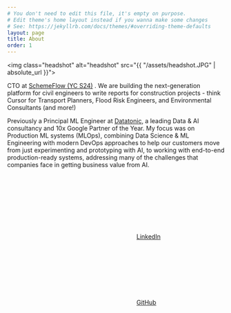 ```yaml
---
# You don't need to edit this file, it's empty on purpose.
# Edit theme's home layout instead if you wanna make some changes
# See: https://jekyllrb.com/docs/themes/#overriding-theme-defaults
layout: page
title: About
order: 1
---
```


<img class="headshot" alt="headshot" src="{{ "/assets/headshot.JPG" | absolute_url }}">

CTO at <a href="https://www.schemeflow.com" target="_blank" rel="nofollow noopener noreferrer">SchemeFlow (YC S24)</a>
. We are building the next-generation platform for civil engineers to write reports for construction projects - think Cursor for Transport Planners, Flood Risk Engineers, and Environmental Consultants (and more!)

Previously a Principal ML Engineer at <a href="https://www.datatonic.com" target="_blank" rel="nofollow noopener noreferrer">Datatonic</a>, a leading Data & AI consultancy and 10x Google  Partner of the Year. My focus was on Production ML systems (MLOps), combining Data Science & ML Engineering with modern DevOps approaches to help our customers move from just experimenting and prototyping with AI, to working with end-to-end production-ready systems, addressing many of the challenges that companies face in getting business value from AI.

<a href="https://www.linkedin.com/in/jonnybrowning" target="_blank" rel="nofollow noopener noreferrer"><svg class="svg-icon"><use xlink:href="/assets/minima-social-icons.svg#linkedin"></use></svg>LinkedIn</a>
<a href="https://github.com/browningjp" target="_blank" rel="nofollow noopener noreferrer"><svg class="svg-icon"><use xlink:href="/assets/minima-social-icons.svg#github"></use></svg>GitHub</a>

